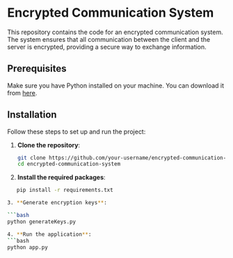# Encrypted Communication System

This repository contains the code for an encrypted communication system. The system ensures that all communication between the client and the server is encrypted, providing a secure way to exchange information.

## Prerequisites

Make sure you have Python installed on your machine. You can download it from [here](https://www.python.org/downloads/).

## Installation

Follow these steps to set up and run the project:

1. **Clone the repository**:

   ```bash
   git clone https://github.com/your-username/encrypted-communication-system.git
   cd encrypted-communication-system

2. **Install the required packages**:
```bash
   pip install -r requirements.txt

3. **Generate encryption keys**:

```bash
python generateKeys.py

4. **Run the application**:
```bash
python app.py
